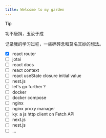```yaml
---
title: Welcome to my garden
---
```


> [!tip]
> 功不唐捐，玉汝于成

记录我的学习过程，一些碎碎念和莫名其妙的想法。

- [x] react router
- [ ] jotai
- [ ] react docs
- [ ] react context
- [ ] react useState closure initial value
- [ ] nest.js
- [ ] let's go further ?
- [ ] docker
- [ ] docker compose
- [ ] nginx
- [ ] nginx proxy manager
- [ ] ky: a js http client on Fetch API
- [ ] next.js
- [ ] nest.js
- [ ] ...
